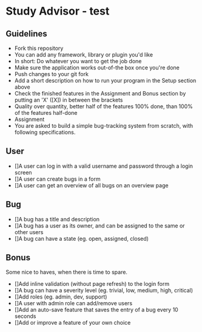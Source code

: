 # Study Advisor - test
## Guidelines
  - Fork this repository
  - You can add any framework, library or plugin you'd like
  - In short: Do whatever you want to get the job done
  - Make sure the application works out-of-the box once you're done
  - Push changes to your git fork
  - Add a short description on how to run your program in the Setup section above
  - Check the finished features in the Assignment and Bonus section by putting an 'X' ([X]) in between the brackets
  - Quality over quantity, better half of the features 100% done, than 100% of the features half-done
  - Assignment
  - You are asked to build a simple bug-tracking system from scratch, with following specifications.

## User
   - []A user can log in with a valid username and password through a login screen
   - []A user can create bugs in a form
   - []A user can get an overview of all bugs on an overview page
## Bug
   - []A bug has a title and description
   - []A bug has a user as its owner, and can be assigned to the same or other users
   - []A bug can have a state (eg. open, assigned, closed)
## Bonus
  Some nice to haves, when there is time to spare.

   - []Add inline validation (without page refresh) to the login form
   - []A bug can have a severity level (eg. trivial, low, medium, high, critical)
   - []Add roles (eg. admin, dev, support)
   - []A user with admin role can add/remove users
   - []Add an auto-save feature that saves the entry of a bug every 10 seconds
   - []Add or improve a feature of your own choice
